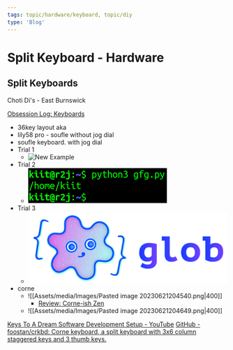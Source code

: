 ```yaml
---
tags: topic/hardware/keyboard, topic/diy
type: 'Blog'
---
```

# Split Keyboard - Hardware
## Split Keyboards

Choti Di's - East Burnswick 

[Obsession Log: Keyboards](https://evantravers.com/articles/2019/11/08/obsession-log-keyboards/#corne-lp-from-boardsource-xyz)


- 36key layout aka 
- lily58 pro - soufle without jog dial
- soufle keyboard.  with jog dial
- Trial 1
	- ![New Example](Pasted%20image%2020230718051546.png)
- Trial 2
	- ![Test Case](Assets/media/Pasted%20image%2020230718051714.png)
- Trial 3
	- ![Glob|200](Assets/media/Pasted%20image%2020230718051748.png)
- corne
	- ![[Assets/media/Images/Pasted image 20230621204540.png|400]]
		- [Review: Corne-ish Zen](https://evantravers.com/articles/2022/04/19/review-corne-ish-zen/)
	- ![[Assets/media/Images/Pasted image 20230621204649.png|400]]


[Keys To A Dream Software Development Setup - YouTube](https://www.youtube.com/watch?v=pK41Mr4Kdd0)
[GitHub - foostan/crkbd: Corne keyboard, a split keyboard with 3x6 column staggered keys and 3 thumb keys.](https://github.com/foostan/crkbd)
